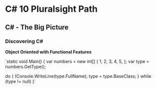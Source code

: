 # C# 10 Pluralsight Path

## C# - The Big Picture

### Discovering C#

**Object Oriented with Functional Features**

`static void Main()
{
  var numbers = new int[] { 1, 2, 3, 4, 5, };
  var type = numbers.GetType();
  
  do 
  {
    (Console.WriteLine(type.FullName);
    type = type.BaseClass;
  }
  while (type != null)
}`
